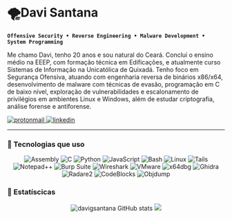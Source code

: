 # 🌪️Davi Santana

**`Offensive Security • Reverse Engineering • Malware Development • System Programming`**

Me chamo Davi, tenho 20 anos e sou natural do Ceará. Concluí o ensino médio na EEEP, com formação técnica em Edificações, e atualmente curso Sistemas de Informação na Unicatólica de Quixadá. Tenho foco em Segurança Ofensiva, atuando com engenharia reversa de binários x86/x64, desenvolvimento de malware com técnicas de evasão, programação em C de baixo nível, exploração de vulnerabilidades e escalonamento de privilégios em ambientes Linux e Windows, além de estudar criptografia, análise forense e antiforense.

<a href="mailto:cyberdgsecurity20@proton.me" target="_blank">
  <img alt="protonmail" src="https://img.shields.io/badge/ProtonMail-6D4AFF?style=for-the-badge&logo=protonmail&logoColor=white" />
</a>

<a href="https://www.linkedin.com/in/davisantanadev/" target="_blank">
  <img alt="linkedin" src="https://img.shields.io/badge/LinkedIn-0077B5?style=for-the-badge&logo=linkedin&logoColor=white" />
</a>

---

<!-- Badges e Skills -->
### 👾 Tecnologias que uso
<div align="center">
  <p>
    <img alt="Assembly" src="https://img.shields.io/badge/x86/x64%20Assembly-grey?style=for-the-badge&logo=nasm&logoColor=white" />
    <img alt="C" src="https://img.shields.io/badge/C-00599C?style=for-the-badge&logo=c&logoColor=white" />
    <img alt="Python" src="https://img.shields.io/badge/Python-FFD43B?style=for-the-badge&logo=python&logoColor=blue" />
    <img alt="JavaScript" src="https://img.shields.io/badge/JavaScript-323330?style=for-the-badge&logo=javascript&logoColor=F7DF1E" />
    <img alt="Bash" src="https://img.shields.io/badge/Bash-121011?style=for-the-badge&logo=gnubash&logoColor=white" />
    <img alt="Linux" src="https://img.shields.io/badge/Linux-FCC624?style=for-the-badge&logo=linux&logoColor=black" />
    <img alt="Tails" src="https://img.shields.io/badge/Tails-56347C?style=for-the-badge&logo=tails&logoColor=white" />
    <img alt="Notepad++" src="https://img.shields.io/badge/Notepad++-90E59A?style=for-the-badge&logo=notepadplusplus&logoColor=black" />
    <img alt="Burp Suite" src="https://img.shields.io/badge/Burp%20Suite-FF6633?style=for-the-badge&logo=burpsuite&logoColor=white" />
    <img alt="Wireshark" src="https://img.shields.io/badge/Wireshark-1679A7?style=for-the-badge&logo=wireshark&logoColor=white" />
    <img alt="VMware" src="https://img.shields.io/badge/VMware-231f20?style=for-the-badge&logo=VMware&logoColor=white" />
    <img alt="x64dbg" src="https://img.shields.io/badge/x64dbg-333333?style=for-the-badge&logoColor=white" />
    <img alt="Ghidra" src="https://img.shields.io/badge/Ghidra-BB0000?style=for-the-badge&logo=ghidra&logoColor=white" />
    <img alt="Radare2" src="https://img.shields.io/badge/Radare2-000000?style=for-the-badge&logoColor=white" />
    <img alt="CodeBlocks" src="https://img.shields.io/badge/Code::Blocks-000000?style=for-the-badge&logoColor=white" />
    <img alt="Objdump" src="https://img.shields.io/badge/Objdump-555555?style=for-the-badge&logoColor=white" />
  </p>
</div>

### 👾 Estatíscicas
<p align="center" height="200">
  <img src="https://github-readme-stats.vercel.app/api?username=davigsantana&show_icons=true&theme=tokyonight&width=400" alt="davigsantana GitHub stats"/>
  <img src="https://github-readme-stats.vercel.app/api/top-langs/?username=davigsantana&theme=tokyonight&width=400"/>
</p>
